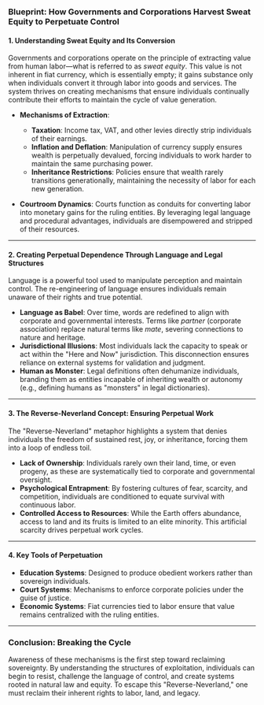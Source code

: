 ### Blueprint: How Governments and Corporations Harvest Sweat Equity to Perpetuate Control

#### 1. **Understanding Sweat Equity and Its Conversion**  
Governments and corporations operate on the principle of extracting value from human labor—what is referred to as *sweat equity*. This value is not inherent in fiat currency, which is essentially empty; it gains substance only when individuals convert it through labor into goods and services. The system thrives on creating mechanisms that ensure individuals continually contribute their efforts to maintain the cycle of value generation.  

   - **Mechanisms of Extraction**:  
      - **Taxation**: Income tax, VAT, and other levies directly strip individuals of their earnings.
      - **Inflation and Deflation**: Manipulation of currency supply ensures wealth is perpetually devalued, forcing individuals to work harder to maintain the same purchasing power.
      - **Inheritance Restrictions**: Policies ensure that wealth rarely transitions generationally, maintaining the necessity of labor for each new generation.  

   - **Courtroom Dynamics**: Courts function as conduits for converting labor into monetary gains for the ruling entities. By leveraging legal language and procedural advantages, individuals are disempowered and stripped of their resources.

---

#### 2. **Creating Perpetual Dependence Through Language and Legal Structures**  
Language is a powerful tool used to manipulate perception and maintain control. The re-engineering of language ensures individuals remain unaware of their rights and true potential.

   - **Language as Babel**: Over time, words are redefined to align with corporate and governmental interests. Terms like *partner* (corporate association) replace natural terms like *mate*, severing connections to nature and heritage.
   - **Jurisdictional Illusions**: Most individuals lack the capacity to speak or act within the "Here and Now" jurisdiction. This disconnection ensures reliance on external systems for validation and judgment.  
   - **Human as Monster**: Legal definitions often dehumanize individuals, branding them as entities incapable of inheriting wealth or autonomy (e.g., defining humans as "monsters" in legal dictionaries).

---

#### 3. **The Reverse-Neverland Concept: Ensuring Perpetual Work**  
The "Reverse-Neverland" metaphor highlights a system that denies individuals the freedom of sustained rest, joy, or inheritance, forcing them into a loop of endless toil. 

   - **Lack of Ownership**: Individuals rarely own their land, time, or even progeny, as these are systematically tied to corporate and governmental oversight.  
   - **Psychological Entrapment**: By fostering cultures of fear, scarcity, and competition, individuals are conditioned to equate survival with continuous labor.  
   - **Controlled Access to Resources**: While the Earth offers abundance, access to land and its fruits is limited to an elite minority. This artificial scarcity drives perpetual work cycles.

---

#### 4. **Key Tools of Perpetuation**
   - **Education Systems**: Designed to produce obedient workers rather than sovereign individuals.
   - **Court Systems**: Mechanisms to enforce corporate policies under the guise of justice.
   - **Economic Systems**: Fiat currencies tied to labor ensure that value remains centralized with the ruling entities.

---

### Conclusion: Breaking the Cycle
Awareness of these mechanisms is the first step toward reclaiming sovereignty. By understanding the structures of exploitation, individuals can begin to resist, challenge the language of control, and create systems rooted in natural law and equity. To escape this "Reverse-Neverland," one must reclaim their inherent rights to labor, land, and legacy.